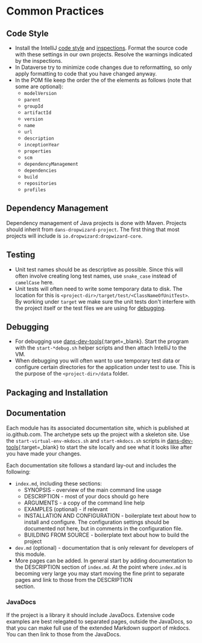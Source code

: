 Common Practices
================

Code Style
----------

* Install the IntelliJ [code style] and [inspections]. Format the source code with these settings in our own projects. Resolve the warnings
  indicated by the inspections.
* In Dataverse try to minimize code changes due to reformatting, so only apply formatting to code that you have changed anyway.
* In the POM file keep the order the of the elements as follows (note that some are optional):
    * `modelVersion`
    * `parent`
    * `groupId`
    * `artifactId`
    * `version`
    * `name`
    * `url`
    * `description`
    * `inceptionYear`
    * `properties`
    * `scm`
    * `dependencyManagement`
    * `dependencies`
    * `build`
    * `repositories`
    * `profiles`

Dependency Management
---------------------
Dependency management of Java projects is done with Maven. Projects should inherit from `dans-dropwizard-project`. The first
thing that most projects will include is `io.dropwizard:dropwizard-core`.

Testing
-------

* Unit test names should be as descriptive as possible. Since this will often involve creating long test names, use `snake_case` instead of `camelCase` here.
* Unit tests will often need to write some temporary data to disk. The location for this is `<project-dir>/target/test/<ClassNameOfUnitTest>`. By working under
  `target` we make sure the unit tests don't interfere with the project itself or the test files we are using for [debugging](#debugging).

Debugging
---------

* For debugging use [dans-dev-tools]{:target=_blank}. Start the program with the `start-*debug.sh` helper scripts and then attach IntelliJ to the VM.
* When debugging you will often want to use temporary test data or configure certain directories for the application under test to use. This is the
  purpose of the `<project-dir>/data` folder.

Packaging and Installation
--------------------------

Documentation
-------------
Each module has its associated documentation site, which is published at io.github.com. The archetype sets up the project with a skeleton site. Use
the `start-virtual-env-mkdocs.sh` and `start-mkdocs.sh` scripts in [dans-dev-tools]{:target=_blank} to start the site locally and see what it looks like after
you have made your changes.

Each documentation site follows a standard lay-out and includes the following:

* `index.md`, including these sections:
    * SYNOPSIS - overview of the main command line usage
    * DESCRIPTION - most of your docs should go here
    * ARGUMENTS - a copy of the command line help
    * EXAMPLES (optional) - if relevant
    * INSTALLATION AND CONFIGURATION - boilerplate text about how to install and configure. The configuration settings should be
      documented not here, but in comments in the configuration file.
    * BUILDING FROM SOURCE - boilerplate text about how to build the project
* `dev.md` (optional) - documentation that is only relevant for developers of this module.
* More pages can be added. In general start by adding documentation to the DESCRIPTION section of `index.md`. At the point where
  `index.md` is becoming very large you may start moving the fine print to separate pages and link to those from the DESCRIPTION  
  section.

### JavaDocs

If the project is a library it should include JavaDocs. Extensive code examples are best relegated to separated pages, outside
the JavaDocs, so that you can make full use of the extended Markdown support of mkdocs. You can then link to those from the JavaDocs.


[code style]: dans-intellij-codestyles.xml

[inspections]: dans-intellij-inspections.xml

[dans-dev-tools]: https://github.com/DANS-KNAW/dans-dev-tools#startsh-scripts